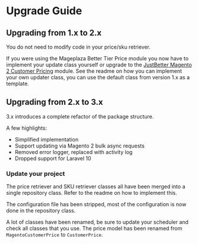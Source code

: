 # Upgrade Guide

## Upgrading from 1.x to 2.x

You do not need to modify code in your price/sku retriever.

If you were using the Mageplaza Better Tier Price module you now have to implement your update class yourself or upgrade
to the [JustBetter Magento 2 Customer Pricing](https://github.com/justbetter/magento2-customer-pricing) module.
See the readme on how you can implement your own updater class, you can use the default class from version 1.x as a
template.

## Upgrading from 2.x to 3.x

3.x introduces a complete refactor of the package structure.

A few highlights:

- Simplified implementation
- Support updating via Magento 2 bulk async requests
- Removed error logger, replaced with activity log
- Dropped support for Laravel 10

### Update your project

The price retriever and SKU retriever classes all have been merged into a single repository class.
Refer to the readme on how to implement this.

The configuration file has been stripped, most of the configuration is now done in the repository class.

A lot of classes have been renamed, be sure to update your scheduler and check all classes that you use.
The price model has been renamed from `MagentoCustomerPrice` to `CustomerPrice`.
